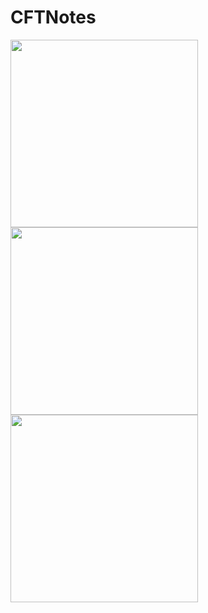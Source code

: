 # CFTNotes
<image src="https://github.com/mackFucker/CFTNotes/assets/104640406/8d1eb550-6d80-4948-bd0c-96949b9e1a36"  width="300">

<image src="https://github.com/mackFucker/CFTNotes/assets/104640406/d8971eee-3b17-4118-b478-c35c11ad7488"  width="300">

<image src="[https://github.com/mackFucker/CFTNotes/assets/104640406/8d1eb550-6d80-4948-bd0c-96949b9e1a36](https://github.com/mackFucker/CFTNotes/assets/104640406/67d36954-b0ca-44ed-911b-6e7072764e5e)"  width="300">

